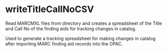 # writeTitleCallNoCSV
Read MARCMXL files from directory and creates a spreadsheet of the Title and Call No of the finding aids for tracking changes in catalog.

Used to generate a tracking spreadsheet for making changes in catalog after importing MARC finding aid records into the OPAC.
